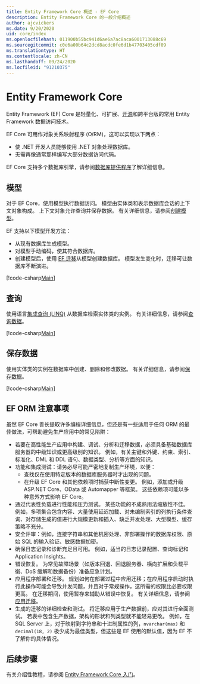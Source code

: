 ```yaml
---
title: Entity Framework Core 概述 - EF Core
description: Entity Framework Core 的一般介绍概述
author: ajcvickers
ms.date: 9/20/2020
uid: core/index
ms.openlocfilehash: 011900b55bc941d6ae6a7ac8aca6001713088c69
ms.sourcegitcommit: c0e6a00b64c2dcd8acdc0fe6d1b47703405cdf09
ms.translationtype: HT
ms.contentlocale: zh-CN
ms.lasthandoff: 09/24/2020
ms.locfileid: "91210375"
---
```

# <a name="entity-framework-core"></a>Entity Framework Core

Entity Framework (EF) Core 是轻量化、可扩展、[开源](https://github.com/aspnet/EntityFrameworkCore)和跨平台版的常用 Entity Framework 数据访问技术。

EF Core 可用作对象关系映射程序 (O/RM)，这可以实现以下两点：

* 使 .NET 开发人员能够使用 .NET 对象处理数据库。
* 无需再像通常那样编写大部分数据访问代码。

EF Core 支持多个数据库引擎，请参阅[数据库提供程序](xref:core/providers/index)了解详细信息。

## <a name="the-model"></a>模型

对于 EF Core，使用模型执行数据访问。 模型由实体类和表示数据库会话的上下文对象构成。 上下文对象允许查询并保存数据。 有关详细信息，请参阅[创建模型](xref:core/modeling/index)。

EF 支持以下模型开发方法：

* 从现有数据库生成模型。
* 对模型手动编码，使其符合数据库。
* 创建模型后，使用 [EF 迁移](xref:core/managing-schemas/migrations/index)从模型创建数据库。 模型发生变化时，迁移可让数据库不断演进。

[!code-csharp[Main](../../samples/core/Intro/Model.cs)]

## <a name="querying"></a>查询

使用语言[集成查询 (LINQ)](/dotnet/csharp/programming-guide/concepts/linq/) 从数据库检索实体类的实例。 有关详细信息，请参阅[查询数据](xref:core/querying/index)。

[!code-csharp[Main](../../samples/core/Intro/Program.cs#Querying)]

## <a name="saving-data"></a>保存数据

使用实体类的实例在数据库中创建、删除和修改数据。 有关详细信息，请参阅[保存数据](xref:core/saving/index)。

[!code-csharp[Main](../../samples/core/Intro/Program.cs#SavingData)]

## <a name="ef-orm-considerations"></a>EF ORM 注意事项

虽然 EF Core 善长提取许多编程详细信息，但还是有一些适用于任何 ORM 的最佳做法，可帮助避免生产应用中的常见陷阱：

 - 若要在高性能生产应用中构建、调试、分析和迁移数据，必须具备基础数据库服务器的中级知识或更高级别的知识。 例如，有关主键和外键、约束、索引、标准化、DML 和 DDL 语句、数据类型、分析等方面的知识。
- 功能和集成测试：请务必尽可能严密地复制生产环境，以便：
  - 查找仅在使用特定版本的数据库服务器时才出现的问题。
  - 在升级 EF Core 和其他依赖项时捕获中断性变更。 例如，添加或升级 ASP.NET Core、OData 或 Automapper 等框架。 这些依赖项可能以多种意外方式影响 EF Core。
- 通过代表性负载进行性能和压力测试。 某些功能的不成熟用法缩放性不佳。 例如，多项集合包含内容、大量使用延迟加载、对未编制索引的列执行条件查询、对存储生成的值进行大规模更新和插入、缺乏并发处理、大型模型、缓存策略不充分。
- 安全评审：例如，连接字符串和其他机密处理、非部署操作的数据库权限、原始 SQL 的输入验证、敏感数据加密。
- 确保日志记录和诊断充足且可用。 例如，适当的日志记录配置、查询标记和 Application Insights。
- 错误恢复。 为常见故障场景（如版本回退、回退服务器、横向扩展和负载平衡、DoS 缓解和数据备份）准备应急计划。
- 应用程序部署和迁移。 规划如何在部署过程中应用迁移；在应用程序启动时执行此操作可能会导致并发问题，并且对于常规操作，这所需的权限比必要权限更高。 在迁移期间，使用暂存来辅助从错误中恢复。 有关详细信息，请参阅[应用迁移](xref:core/managing-schemas/migrations/applying)。
- 生成的迁移的详细检查和测试。 将迁移应用于生产数据前，应对其进行全面测试。 若表中包含生产数据，架构的形状和列类型就不能轻易更改。 例如，在 SQL Server 上，对于映射到字符串和十进制属性的列，`nvarchar(max)` 和 `decimal(18, 2)` 极少成为最佳类型，但这些是 EF 使用的默认值，因为 EF 不了解你的具体情况。

## <a name="next-steps"></a>后续步骤

有关介绍性教程，请参阅 [Entity Framework Core 入门](xref:core/get-started/index)。
